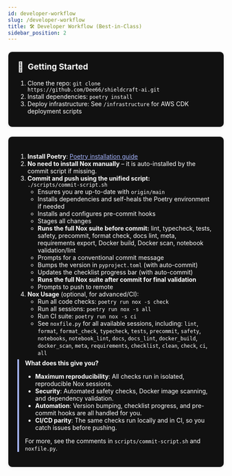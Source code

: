```yaml
---
id: developer-workflow
slug: /developer-workflow
title: 🛠️ Developer Workflow (Best-in-Class)
sidebar_position: 2
---
```


<section style="border:1px solid #e0e0e0; border-radius:10px; margin:1.5em 0; box-shadow:0 2px 8px #f0f0f0; padding:1.5em; background:#111; color:#fff;">
<h2 style="margin-top:0;display:flex;align-items:center;font-size:1.35em;gap:0.5em;">
  <span style="font-size:1.2em;">🚀</span> Getting Started
</h2>
<ol style="margin-bottom:0.5em;">
  <li>Clone the repo: <code>git clone https://github.com/Dee66/shieldcraft-ai.git</code></li>
  <li>Install dependencies: <code>poetry install</code></li>
  <li>Deploy infrastructure: See <code>/infrastructure</code> for AWS CDK deployment scripts</li>
</ol>
</section>

<section style="border:1px solid #e0e0e0; border-radius:10px; margin:1.5em 0; box-shadow:0 2px 8px #f0f0f0; padding:1.5em; background:#111; color:#fff;">
<h2 style="margin-top:0;display:flex;align-items:center;font-size:1.35em;gap:0.5em;">
</h2>
<ol style="margin-bottom:0.5em;">
  <li><b>Install Poetry</b>: <a href="https://python-poetry.org/docs/#installation" style="color:#a5b4fc;">Poetry installation guide</a></li>
  <li><b>No need to install Nox manually</b> – it is auto-installed by the commit script if missing.</li>
  <li><b>Commit and push using the unified script:</b><br/>
    <code>./scripts/commit-script.sh</code>
    <ul>
      <li>Ensures you are up-to-date with <code>origin/main</code></li>
      <li>Installs dependencies and self-heals the Poetry environment if needed</li>
      <li>Installs and configures pre-commit hooks</li>
      <li>Stages all changes</li>
      <li><b>Runs the full Nox suite before commit:</b> lint, typecheck, tests, safety, precommit, format check, docs lint, meta, requirements export, Docker build, Docker scan, notebook validation/lint</li>
      <li>Prompts for a conventional commit message</li>
      <li>Bumps the version in <code>pyproject.toml</code> (with auto-commit)</li>
      <li>Updates the checklist progress bar (with auto-commit)</li>
      <li><b>Runs the full Nox suite after commit for final validation</b></li>
      <li>Prompts to push to remote</li>
    </ul>
  </li>
  <li><b>Nox Usage</b> (optional, for advanced/CI):
    <ul>
      <li>Run all code checks: <code>poetry run nox -s check</code></li>
      <li>Run all sessions: <code>poetry run nox -s all</code></li>
      <li>Run CI suite: <code>poetry run nox -s ci</code></li>
      <li>See <code>noxfile.py</code> for all available sessions, including: <code>lint</code>, <code>format</code>, <code>format_check</code>, <code>typecheck</code>, <code>tests</code>, <code>precommit</code>, <code>safety</code>, <code>notebooks</code>, <code>notebook_lint</code>, <code>docs</code>, <code>docs_lint</code>, <code>docker_build</code>, <code>docker_scan</code>, <code>meta</code>, <code>requirements</code>, <code>checklist</code>, <code>clean</code>, <code>check</code>, <code>ci</code>, <code>all</code></li>
    </ul>
  </li>
</ol>
<div style="border-left:4px solid #a5b4fc; padding-left:1em; margin-bottom:1em;">
<b>What does this give you?</b><br/>
<ul>
  <li><b>Maximum reproducibility</b>: All checks run in isolated, reproducible Nox sessions.</li>
  <li><b>Security</b>: Automated safety checks, Docker image scanning, and dependency validation.</li>
  <li><b>Automation</b>: Version bumping, checklist progress, and pre-commit hooks are all handled for you.</li>
  <li><b>CI/CD parity</b>: The same checks run locally and in CI, so you catch issues before pushing.</li>
</ul>
For more, see the comments in <code>scripts/commit-script.sh</code> and <code>noxfile.py</code>.
</div>
</section>
